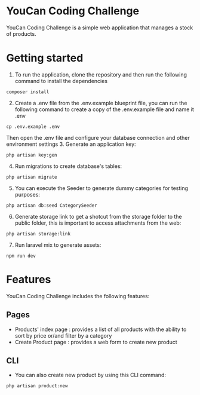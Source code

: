 # YouCan Coding Challenge

YouCan Coding Challenge is a simple web application that manages a stock of products.

# Getting started

1. To run the application, clone the repository and then run the following command to install the dependencies
```
composer install
```
2. Create a .env file from the .env.example blueprint file, you can run the following command to create a copy of the .env.example file and name it .env
```
cp .env.example .env
```
Then open the .env file and configure your database connection and other environment settings
3. Generate an application key:
```
php artisan key:gen
```
4. Run migrations to create database's tables:
```
php artisan migrate
```
5. You can execute the Seeder to generate dummy categories for testing purposes:
```
php artisan db:seed CategorySeeder
```
6. Generate storage link to get a shotcut from the storage folder to the public folder, this is important to access attachments from the web:
```
php artisan storage:link
```
7. Run laravel mix to generate assets:
```
npm run dev
```

# Features
YouCan Coding Challenge includes the following features:

## Pages
- Products' index page : provides a list of all products with the ability to sort by price or/and filter by a category
- Create Product page : provides a web form to create new product

## CLI
- You can also create new product by using this CLI command:
```
php artisan product:new
```